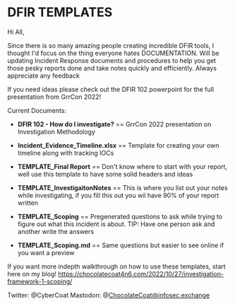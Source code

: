 # DFIR TEMPLATES

Hi All,

Since there is so many amazing people creating incredible DFIR tools, I thought I'd focus on the thing everyone hates DOCUMENTATION. Will be updating Incident Response documents
and procedures to help you get those pesky reports done and take notes quickly and efficiently. Always appreciate any feedback

If you need ideas please check out the DFIR 102 powerpoint for the full presentation from GrrCon 2022!

Current Documents:

* **DFIR 102 - How do I investigate?** == GrrCon 2022 presentation on Investigation Methodology

* **Incident_Evidence_Timeline.xlsx** == Template for creating your own timeline along with tracking IOCs

* **TEMPLATE_Final Report** == Don't know where to start with your report, well use this template to have some solid headers and ideas

* **TEMPLATE_InvestigaitonNotes** == This is where you list out your notes while investigating, if you fill this out you wil have 90% of your report written

* **TEMPLATE_Scoping** == Pregenerated questions to ask while trying to figure out what this incident is about. TIP: Have one person ask and another write the answers

* **TEMPLATE_Scoping.md** == Same questions but easier to see online if you want a preview

If you want more indepth walkthrough on how to use these templates, start here on my blog!
https://chocolatecoat4n6.com/2022/10/27/investigation-framework-1-scoping/

Twitter: @CyberCoat
Mastodon: @ChocolateCoat@infosec.exchange
